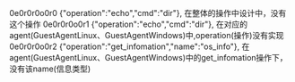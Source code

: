

0e0r0r0o0r0     {"operation":"echo","cmd":"dir"}, 在整体的操作中设计中，没有这个操作
0e0r0r0o0r1     {"operation":"echo","cmd":"dir"}, 在对应的agent(GuestAgentLinux、GuestAgentWindows)中,operation(操作)没有实现
0e0r0r0o0r2     {"operation":"get_infomation","name":"os_info"}, 在agent(GuestAgentLinux、GuestAgentWindows)中的get_infomation操作下，没有该name(信息类型)